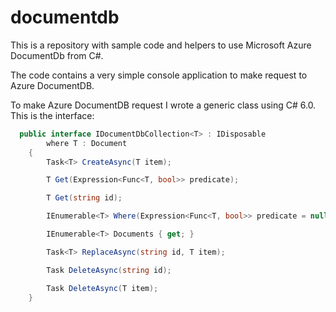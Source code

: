 # documentdb
This is a repository with sample code and helpers to use Microsoft Azure DocumentDb from C#.

The code contains a very simple console application to make request to Azure DocumentDB.

To make Azure DocumentDB request I wrote a generic class using C# 6.0. This is the interface:

```csharp
  public interface IDocumentDbCollection<T> : IDisposable
        where T : Document
    {
        Task<T> CreateAsync(T item);

        T Get(Expression<Func<T, bool>> predicate);

        T Get(string id);

        IEnumerable<T> Where(Expression<Func<T, bool>> predicate = null);

        IEnumerable<T> Documents { get; }

        Task<T> ReplaceAsync(string id, T item);

        Task DeleteAsync(string id);

        Task DeleteAsync(T item);
    }
  ```
